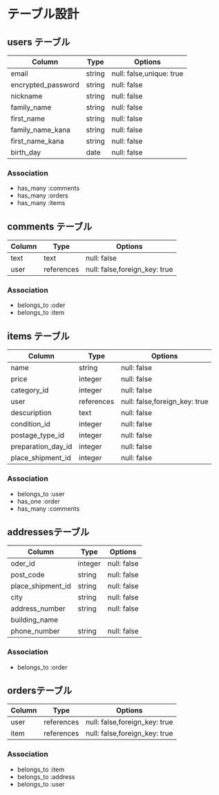 # テーブル設計

## users テーブル

| Column             | Type   | Options                 |
| ------------------ | ------ | ----------------------- |
| email              | string | null: false,unique: true|
| encrypted_password | string | null: false             |
| nickname           | string | null: false             |
| family_name        | string | null: false             |
| first_name         | string | null: false             |
| family_name_kana   | string | null: false             |
| first_name_kana    | string | null: false             |
| birth_day          | date   | null: false             |


### Association

- has_many :comments
- has_many :orders
- has_many :items

## comments テーブル

| Column      | Type      | Options                       |
| ----------- | --------- | ----------------------------- |
| text        | text      | null: false                   |
| user        | references| null: false,foreign_key: true |

### Association

- belongs_to :oder
- belongs_to :item

## items テーブル

| Column              | Type      | Options                       |
| ------------------- | --------- | ----------------------------- |
| name                | string    | null: false                   |
| price               | integer   | null: false                   |
| category_id         | integer   | null: false                   |
| user                | references| null: false,foreign_key: true |
| descuription        | text      | null: false                   |
| condition_id        | integer   | null: false                   |
| postage_type_id     | integer   | null: false                   |
| preparation_day_id  | integer   | null: false                   |
| place_shipment_id   | integer   | null: false                   |

### Association

- belongs_to :user
- has_one :order
- has_many :comments

## addressesテーブル

| Column            | Type       | Options      |
| ----------------- | ---------- | ------------ |
| oder_id           | integer    | null: false  |
| post_code         | string     | null: false  |
| place_shipment_id | string     | null: false  |
| city              | string     | null: false  |
| address_number    | string     | null: false  |
| building_name     |            |              |
| phone_number      | string     | null: false  |

### Association
- belongs_to :order


## ordersテーブル

| Column        | Type       | Options                       |
| ------------- | ---------- | ----------------------------- |
| user          | references | null: false,foreign_key: true |
| item          | references | null: false,foreign_key: true |

### Association
- belongs_to :item
- belongs_to :address
- belongs_to :user